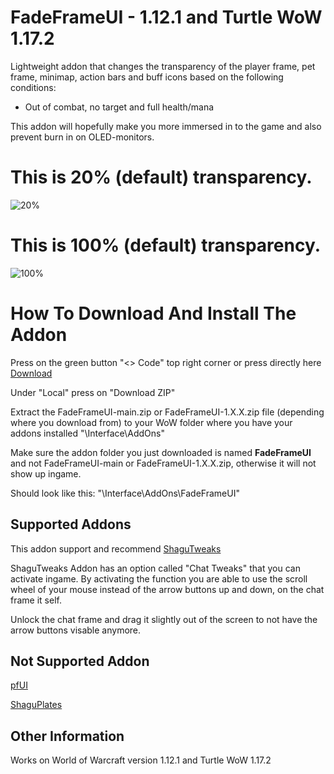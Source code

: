 # FadeFrameUI - 1.12.1 and Turtle WoW 1.17.2
Lightweight addon that changes the transparency of the player frame, pet frame, minimap, action bars and buff icons based on the following conditions:    
- Out of combat, no target and full health/mana

This addon will hopefully make you more immersed in to the game and also prevent burn in on OLED-monitors. 

# This is 20% (default) transparency.

![20%](https://i.imgur.com/ic155H3.jpeg)


# This is 100% (default) transparency.

![100%](https://i.imgur.com/PdUJXwK.jpeg)


# How To Download And Install The Addon
Press on the green button "<> Code" top right corner or press directly here [Download](https://github.com/Bagan95/FadeFrameUI/archive/refs/heads/main.zip)

Under "Local" press on "Download ZIP"

Extract the FadeFrameUI-main.zip or FadeFrameUI-1.X.X.zip file (depending where you download from) to your WoW folder where you have your addons installed "\Interface\AddOns"

Make sure the addon folder you just downloaded is named **FadeFrameUI** and not FadeFrameUI-main or FadeFrameUI-1.X.X.zip, otherwise it will not show up ingame.

Should look like this: "\Interface\AddOns\FadeFrameUI"

## Supported Addons
This addon support and recommend [ShaguTweaks](https://shagu.org/ShaguTweaks/)

ShaguTweaks Addon has an option called "Chat Tweaks" that you can activate ingame. By activating the function you are able to use the scroll wheel
of your mouse instead of the arrow buttons up and down, on the chat frame it self.

Unlock the chat frame and drag it slightly out of the screen to not have the arrow buttons visable anymore.

## Not Supported Addon
[pfUI](https://shagu.org/pfUI/) 

[ShaguPlates](https://shagu.org/ShaguPlates/) 

## Other Information
Works on World of Warcraft version 1.12.1 and Turtle WoW 1.17.2
